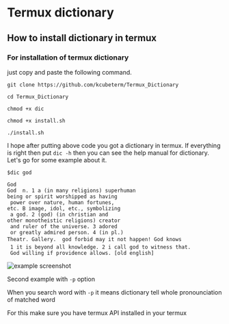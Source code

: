 # Termux dictionary
## How to install dictionary in termux

### For installation of termux dictionary
just copy and paste the following command.

```
git clone https://github.com/kcubeterm/Termux_Dictionary

cd Termux_Dictionary

chmod +x dic

chmod +x install.sh

./install.sh

```

I hope after putting above code you got a dictionary in termux. 
If everything is right then put `dic -h` then you can see the help manual for dictionary. 
Let's go for some example about it. 

```
$dic god

God
God  n. 1 a (in many religions) superhuman 
being or spirit worshipped as having
 power over nature, human fortunes, 
etc. B image, idol, etc., symbolizing
 a god. 2 (god) (in christian and 
other monotheistic religions) creator
 and ruler of the universe. 3 adored
 or greatly admired person. 4 (in pl.) 
Theatr. Gallery.  god forbid may it not happen! God knows
 1 it is beyond all knowledge. 2 i call god to witness that.
 God willing if providence allows. [old english]
```

![example screenshot](https://kterm.github.io/termux.github.io/Screenshot_2019-09-2505-27-197_com.termux.PNG)

Second example with `-p` option


When you search word with `-p` it means
dictionary tell whole pronounciation of matched word

For this make sure you have termux API installed in your termux

